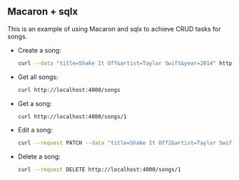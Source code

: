 ## Macaron + sqlx

This is an example of using Macaron and sqlx to achieve CRUD tasks for songs.

- Create a song:

	```sh
	curl --data "title=Shake It Off&artist=Taylor Swift&year=2014" http://localhost:4000/songs
	```

- Get all songs:

	```sh
	curl http://localhost:4000/songs
	```

- Get a song:

	```sh
	curl http://localhost:4000/songs/1
	```

- Edit a song:

	```sh
	curl --request PATCH --data "title=Shake It Off2&artist=Taylor Swift&year=2014" http://localhost:4000/songs/1
	```

- Delete a song:

	```sh
	curl --request DELETE http://localhost:4000/songs/1
	```